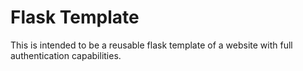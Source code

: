 # Flask Template

This is intended to be a reusable flask template of a website with full authentication capabilities.
